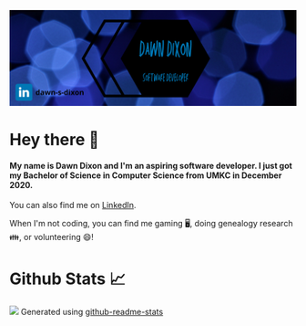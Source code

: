 ![Header](https://github.com/md56n/md56n/blob/main/Dawn%20Dixon.png)


# Hey there 👋

#### My name is Dawn Dixon and I'm an aspiring software developer. I just got my Bachelor of Science in Computer Science from UMKC in December 2020.

You can also find me on [LinkedIn](https://www.linkedin.com/in/dawn-s-dixon).

When I'm not coding, you can find me gaming 🖥️, doing genealogy research 👪, or volunteering 😄!

# Github Stats 📈
[![ ](https://github-readme-stats.vercel.app/api/top-langs/?username=md56n&theme=algolia&langs_count=4)](https://github.com/md56n/github-readme-stats)
Generated using [github-readme-stats](https://github.com/anuraghazra/github-readme-stats)



<!--
Here are some ideas to get you started:

- 🔭 I’m currently working on ...
- 👯 I’m looking to collaborate on ...
- 📫 How to reach me: ...
-->
